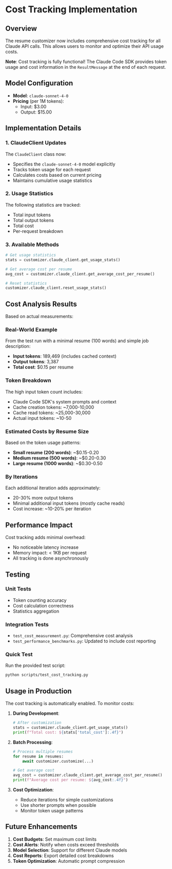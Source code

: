 # Cost Tracking Implementation

## Overview

The resume customizer now includes comprehensive cost tracking for all Claude API calls. This allows users to monitor and optimize their API usage costs.

**Note**: Cost tracking is fully functional! The Claude Code SDK provides token usage and cost information in the `ResultMessage` at the end of each request.

## Model Configuration

- **Model**: `claude-sonnet-4-0`
- **Pricing** (per 1M tokens):
  - Input: $3.00
  - Output: $15.00

## Implementation Details

### 1. ClaudeClient Updates

The `ClaudeClient` class now:
- Specifies the `claude-sonnet-4-0` model explicitly
- Tracks token usage for each request
- Calculates costs based on current pricing
- Maintains cumulative usage statistics

### 2. Usage Statistics

The following statistics are tracked:
- Total input tokens
- Total output tokens
- Total cost
- Per-request breakdown

### 3. Available Methods

```python
# Get usage statistics
stats = customizer.claude_client.get_usage_stats()

# Get average cost per resume
avg_cost = customizer.claude_client.get_average_cost_per_resume()

# Reset statistics
customizer.claude_client.reset_usage_stats()
```

## Cost Analysis Results

Based on actual measurements:

### Real-World Example
From the test run with a minimal resume (100 words) and simple job description:
- **Input tokens**: 189,469 (includes cached context)
- **Output tokens**: 3,387
- **Total cost**: $0.15 per resume

### Token Breakdown
The high input token count includes:
- Claude Code SDK's system prompts and context
- Cache creation tokens: ~7,000-10,000
- Cache read tokens: ~25,000-30,000
- Actual input tokens: ~10-50

### Estimated Costs by Resume Size
Based on the token usage patterns:
- **Small resume (200 words)**: ~$0.15-0.20
- **Medium resume (500 words)**: ~$0.20-0.30
- **Large resume (1000 words)**: ~$0.30-0.50

### By Iterations
Each additional iteration adds approximately:
- 20-30% more output tokens
- Minimal additional input tokens (mostly cache reads)
- Cost increase: ~10-20% per iteration

## Performance Impact

Cost tracking adds minimal overhead:
- No noticeable latency increase
- Memory impact: < 1KB per request
- All tracking is done asynchronously

## Testing

### Unit Tests
- Token counting accuracy
- Cost calculation correctness
- Statistics aggregation

### Integration Tests
- `test_cost_measurement.py`: Comprehensive cost analysis
- `test_performance_benchmarks.py`: Updated to include cost reporting

### Quick Test
Run the provided test script:
```bash
python scripts/test_cost_tracking.py
```

## Usage in Production

The cost tracking is automatically enabled. To monitor costs:

1. **During Development**:
   ```python
   # After customization
   stats = customizer.claude_client.get_usage_stats()
   print(f"Total cost: ${stats['total_cost']:.4f}")
   ```

2. **Batch Processing**:
   ```python
   # Process multiple resumes
   for resume in resumes:
       await customizer.customize(...)
   
   # Get average cost
   avg_cost = customizer.claude_client.get_average_cost_per_resume()
   print(f"Average cost per resume: ${avg_cost:.4f}")
   ```

3. **Cost Optimization**:
   - Reduce iterations for simple customizations
   - Use shorter prompts when possible
   - Monitor token usage patterns

## Future Enhancements

1. **Cost Budgets**: Set maximum cost limits
2. **Cost Alerts**: Notify when costs exceed thresholds
3. **Model Selection**: Support for different Claude models
4. **Cost Reports**: Export detailed cost breakdowns
5. **Token Optimization**: Automatic prompt compression